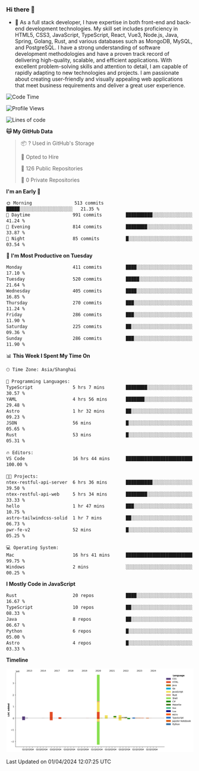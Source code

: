 ### Hi there 👋

- 🌱 As a full stack developer, I have expertise in both front-end and back-end development technologies. My skill set includes proficiency in HTML5, CSS3, JavaScript, TypeScript, React, Vue3, Node.js, Java, Spring, Golang, Rust, and various databases such as MongoDB, MySQL, and PostgreSQL. I have a strong understanding of software development methodologies and have a proven track record of delivering high-quality, scalable, and efficient applications. With excellent problem-solving skills and attention to detail, I am capable of rapidly adapting to new technologies and projects. I am passionate about creating user-friendly and visually appealing web applications that meet business requirements and deliver a great user experience.

<!--START_SECTION:waka-->
![Code Time](http://img.shields.io/badge/Code%20Time-1%2C317%20hrs%2018%20mins-blue)

![Profile Views](http://img.shields.io/badge/Profile%20Views-0-blue)

![Lines of code](https://img.shields.io/badge/From%20Hello%20World%20I%27ve%20Written-5.6%20million%20lines%20of%20code-blue)

**🐱 My GitHub Data** 

> 📦 ? Used in GitHub's Storage 
 > 
> 💼 Opted to Hire
 > 
> 📜 126 Public Repositories 
 > 
> 🔑 0 Private Repositories 
 > 
**I'm an Early 🐤** 

```text
🌞 Morning                513 commits         █████░░░░░░░░░░░░░░░░░░░░   21.35 % 
🌆 Daytime                991 commits         ██████████░░░░░░░░░░░░░░░   41.24 % 
🌃 Evening                814 commits         ████████░░░░░░░░░░░░░░░░░   33.87 % 
🌙 Night                  85 commits          █░░░░░░░░░░░░░░░░░░░░░░░░   03.54 % 
```
📅 **I'm Most Productive on Tuesday** 

```text
Monday                   411 commits         ████░░░░░░░░░░░░░░░░░░░░░   17.10 % 
Tuesday                  520 commits         █████░░░░░░░░░░░░░░░░░░░░   21.64 % 
Wednesday                405 commits         ████░░░░░░░░░░░░░░░░░░░░░   16.85 % 
Thursday                 270 commits         ███░░░░░░░░░░░░░░░░░░░░░░   11.24 % 
Friday                   286 commits         ███░░░░░░░░░░░░░░░░░░░░░░   11.90 % 
Saturday                 225 commits         ██░░░░░░░░░░░░░░░░░░░░░░░   09.36 % 
Sunday                   286 commits         ███░░░░░░░░░░░░░░░░░░░░░░   11.90 % 
```


📊 **This Week I Spent My Time On** 

```text
🕑︎ Time Zone: Asia/Shanghai

💬 Programming Languages: 
TypeScript               5 hrs 7 mins        ████████░░░░░░░░░░░░░░░░░   30.57 % 
YAML                     4 hrs 56 mins       ███████░░░░░░░░░░░░░░░░░░   29.48 % 
Astro                    1 hr 32 mins        ██░░░░░░░░░░░░░░░░░░░░░░░   09.23 % 
JSON                     56 mins             █░░░░░░░░░░░░░░░░░░░░░░░░   05.65 % 
Rust                     53 mins             █░░░░░░░░░░░░░░░░░░░░░░░░   05.31 % 

🔥 Editors: 
VS Code                  16 hrs 44 mins      █████████████████████████   100.00 % 

🐱‍💻 Projects: 
ntex-restful-api-server  6 hrs 36 mins       ██████████░░░░░░░░░░░░░░░   39.50 % 
ntex-restful-api-web     5 hrs 34 mins       ████████░░░░░░░░░░░░░░░░░   33.33 % 
hello                    1 hr 47 mins        ███░░░░░░░░░░░░░░░░░░░░░░   10.75 % 
astro-tailwindcss-solid  1 hr 7 mins         ██░░░░░░░░░░░░░░░░░░░░░░░   06.73 % 
pwr-fe-v2                52 mins             █░░░░░░░░░░░░░░░░░░░░░░░░   05.25 % 

💻 Operating System: 
Mac                      16 hrs 41 mins      █████████████████████████   99.75 % 
Windows                  2 mins              ░░░░░░░░░░░░░░░░░░░░░░░░░   00.25 % 
```

**I Mostly Code in JavaScript** 

```text
Rust                     20 repos            ████░░░░░░░░░░░░░░░░░░░░░   16.67 % 
TypeScript               10 repos            ██░░░░░░░░░░░░░░░░░░░░░░░   08.33 % 
Java                     8 repos             ██░░░░░░░░░░░░░░░░░░░░░░░   06.67 % 
Python                   6 repos             █░░░░░░░░░░░░░░░░░░░░░░░░   05.00 % 
Astro                    4 repos             █░░░░░░░░░░░░░░░░░░░░░░░░   03.33 % 
```



**Timeline**

![Lines of Code chart](https://raw.githubusercontent.com/elton/elton/main/assets/bar_graph.png)


 Last Updated on 01/04/2024 12:07:25 UTC
<!--END_SECTION:waka-->

<!--
**elton/elton** is a ✨ _special_ ✨ repository because its `README.md` (this file) appears on your GitHub profile.

Here are some ideas to get you started:

- 🔭 I’m currently working on ...
- 🌱 I’m currently learning ...
- 👯 I’m looking to collaborate on ...
- 🤔 I’m looking for help with ...
- 💬 Ask me about ...
- 📫 How to reach me: ...
- 😄 Pronouns: ...
- ⚡ Fun fact: ...
-->
